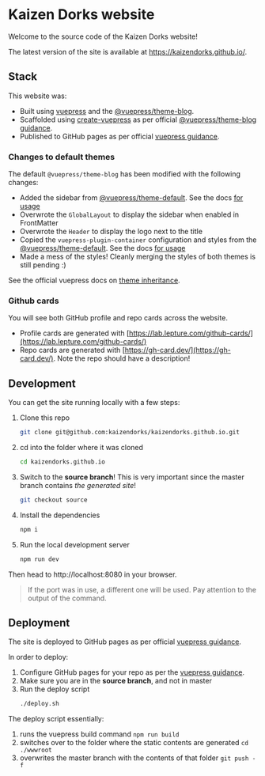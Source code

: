 # Kaizen Dorks website

Welcome to the source code of the Kaizen Dorks website!

The latest version of the site is available at https://kaizendorks.github.io/.

## Stack
This website was:

- Built using [vuepress](https://vuepress.vuejs.org/) and the [@vuepress/theme-blog](https://vuepress-theme-blog.ulivz.com/).
- Scaffolded using [create-vuepress](https://github.com/vuepressjs/create-vuepress) as per official [@vuepress/theme-blog guidance](https://vuepress-theme-blog.ulivz.com/#quick-start).
- Published to GitHub pages as per official [vuepress guidance](https://vuepress.vuejs.org/guide/deploy.html#github-pages).

### Changes to default themes
The default `@vuepress/theme-blog` has been modified with the following changes:

- Added the sidebar from [@vuepress/theme-default](https://github.com/vuejs/vuepress/tree/master/packages/%40vuepress/theme-default). See the docs [for usage](https://vuepress.vuejs.org/theme/default-theme-config.html#sidebar)
- Overwrote the `GlobalLayout` to display the sidebar when enabled in FrontMatter
- Overwrote the `Header` to display the logo next to the title
- Copied the `vuepress-plugin-container` configuration and styles from the [@vuepress/theme-default](https://github.com/vuejs/vuepress/tree/master/packages/%40vuepress/theme-default). See the docs [for usage](https://vuepress.vuejs.org/theme/default-theme-config.html#sidebar)
- Made a mess of the styles! Cleanly merging the styles of both themes is still pending :)

See the official vuepress docs on [theme inheritance](https://vuepress.vuejs.org/theme/inheritance.html).

### Github cards
You will see both GitHub profile and repo cards across the website.
- Profile cards are generated with [https://lab.lepture.com/github-cards/](https://lab.lepture.com/github-cards/)
- Repo cards are generated with [https://gh-card.dev/](https://gh-card.dev/). Note the repo should have a description!

## Development

You can get the site running locally with a few steps:

1. Clone this repo
    ```bash
    git clone git@github.com:kaizendorks/kaizendorks.github.io.git
    ```
1. cd into the folder where it was cloned
    ```bash
    cd kaizendorks.github.io
    ```
1. Switch to the **source branch**! This is very important since the master branch contains _the generated site_!
    ```bash
    git checkout source
    ```
1. Install the dependencies
    ```bash
    npm i
    ```
1. Run the local development server
    ```bash
    npm run dev
    ```

Then head to http://localhost:8080 in your browser.
> If the port was in use, a different one will be used. Pay attention to the output of the command.

## Deployment

The site is deployed to GitHub pages as per official [vuepress guidance](https://vuepress.vuejs.org/guide/deploy.html#github-pages).

In order to deploy:
1. Configure GitHub pages for your repo as per the [vuepress guidance](https://vuepress.vuejs.org/guide/deploy.html#github-pages).
1. Make sure you are in the **source branch**, and not in master
1. Run the deploy script
    ```bash
    ./deploy.sh
    ```

The deploy script essentially:
1. runs the vuepress build command `npm run build`
1. switches over to the folder where the static contents are generated `cd ./wwwroot`
1. overwrites the master branch with the contents of that folder `git push -f`
